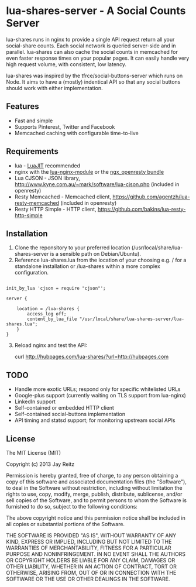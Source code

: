 # lua-shares-server - A Social Counts Server

lua-shares runs in nginx to provide a single API request return all your social-share counts. Each social network is queried server-side and in parallel. lua-shares can also cache the social counts in memcached for even faster response times on your popular pages. It can easily handle very high request volume, with consistent, low latency.

lua-shares was inspired by the tfrce/social-buttons-server which runs on Node. It aims to have a (mostly) indentical API so that any social buttons should work with either implementation.

## Features
* Fast and simple
* Supports Pinterest, Twitter and Facebook
* Memcached caching with configurable time-to-live


## Requirements
* lua - [LuaJIT](http://luajit.org/) recommended
* nginx with the [lua-nginx-module](https://github.com/chaoslawful/lua-nginx-module) or the [ngx_openresty bundle](http://openresty.org/)
* Lua CJSON - JSON library, http://www.kyne.com.au/~mark/software/lua-cjson.php (included in openresty)
* Resty Memcached - Memcached client, https://github.com/agentzh/lua-resty-memcached (included in openresty)
* Resty HTTP Simple - HTTP client, https://github.com/bakins/lua-resty-http-simple


## Installation

1. Clone the reponsitory to your preferred location (/usr/local/share/lua-shares-server is a sensible path on Debian/Ubuntu).
2. Reference lua-shares.lua from the location of your choosing e.g. / for a standalone installation or /lua-shares within a more complex configuration.

```nginx

init_by_lua 'cjson = require "cjson"';

server {

    location = /lua-shares {
        access_log off;
        content_by_lua_file "/usr/local/share/lua-shares-server/lua-shares.lua";
    }
}
```

3. Reload nginx and test the API:

    curl http://hubpages.com/lua-shares/?url=http://hubpages.com


## TODO
* Handle more exotic URLs; respond only for specific whitelisted URLs
* Google-plus support (currently waiting on TLS support from lua-nginx)
* LinkedIn support
* Self-contained or embedded HTTP client
* Self-contained social-buttons implementation
* API timing and statsd support; for monitoring upstream social APIs


## License
The MIT License (MIT)

Copyright (c) 2013 Jay Reitz

Permission is hereby granted, free of charge, to any person obtaining a copy of
this software and associated documentation files (the "Software"), to deal in
the Software without restriction, including without limitation the rights to
use, copy, modify, merge, publish, distribute, sublicense, and/or sell copies of
the Software, and to permit persons to whom the Software is furnished to do so,
subject to the following conditions:

The above copyright notice and this permission notice shall be included in all
copies or substantial portions of the Software.

THE SOFTWARE IS PROVIDED "AS IS", WITHOUT WARRANTY OF ANY KIND, EXPRESS OR
IMPLIED, INCLUDING BUT NOT LIMITED TO THE WARRANTIES OF MERCHANTABILITY, FITNESS
FOR A PARTICULAR PURPOSE AND NONINFRINGEMENT. IN NO EVENT SHALL THE AUTHORS OR
COPYRIGHT HOLDERS BE LIABLE FOR ANY CLAIM, DAMAGES OR OTHER LIABILITY, WHETHER
IN AN ACTION OF CONTRACT, TORT OR OTHERWISE, ARISING FROM, OUT OF OR IN
CONNECTION WITH THE SOFTWARE OR THE USE OR OTHER DEALINGS IN THE SOFTWARE.

